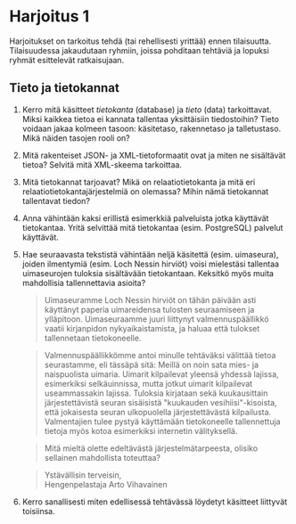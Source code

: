 Harjoitus 1
===========

Harjoitukset on tarkoitus tehdä (tai rehellisesti yrittää) ennen tilaisuutta. Tilaisuudessa jakaudutaan ryhmiin, joissa pohditaan tehtäviä ja lopuksi ryhmät esittelevät ratkaisujaan.

## Tieto ja tietokannat

1. Kerro mitä käsitteet *tietokanta* (database) ja *tieto* (data) tarkoittavat. Miksi kaikkea tietoa ei kannata tallentaa yksittäisiin tiedostoihin? Tieto voidaan jakaa kolmeen tasoon: käsitetaso, rakennetaso ja talletustaso. Mikä näiden tasojen rooli on?

2. Mitä rakenteiset JSON- ja XML-tietoformaatit ovat ja miten ne sisältävät tietoa? Selvitä mitä XML-skeema tarkoittaa.

3. Mitä tietokannat tarjoavat? Mikä on relaatiotietokanta ja mitä eri relaatiotietokantajärjestelmiä on olemassa? Mihin nämä tietokannat tallentavat tiedon?

4. Anna vähintään kaksi erillistä esimerkkiä palveluista jotka käyttävät tietokantaa. Yritä selvittää mitä tietokantaa (esim. PostgreSQL) palvelut käyttävät.

5. Hae seuraavasta tekstistä vähintään neljä käsitettä (esim. uimaseura), joiden ilmentymiä (esim. Loch Nessin hirviöt) voisi mielestäsi tallentaa uimaseurojen tuloksia sisältävään tietokantaan. Keksitkö myös muita mahdollisia tallennettavia asioita?

    > Uimaseuramme Loch Nessin hirviöt on tähän päivään asti käyttänyt paperia uimareidensa tulosten seuraamiseen ja ylläpitoon. Uimaseuraamme juuri liittynyt valmennuspäällikkö vaatii kirjanpidon nykyaikaistamista, ja haluaa että tulokset tallennetaan tietokoneelle.

    > Valmennuspäällikkömme antoi minulle tehtäväksi välittää tietoa seurastamme, eli tässäpä sitä: Meillä on noin sata mies- ja naispuolista uimaria. Uimarit kilpailevat yleensä yhdessä lajissa, esimerkiksi selkäuinnissa, mutta jotkut uimarit kilpailevat useammassakin lajissa. Tuloksia kirjataan sekä kuukausittain järjestettävistä seuran sisäisistä "kuukauden vesihiisi"-kisoista, että jokaisesta seuran ulkopuolella järjestettävästä kilpailusta. Valmentajien tulee pystyä käyttämään tietokoneelle tallennettuja tietoja myös kotoa esimerkiksi internetin välityksellä.

    > Mitä mieltä olette edeltävästä järjestelmätarpeesta, olisiko sellainen mahdollista toteuttaa?

    > Ystävällisin terveisin,  
    > Hengenpelastaja Arto Vihavainen

6. Kerro sanallisesti miten edellisessä tehtävässä löydetyt käsitteet liittyvät toisiinsa.
